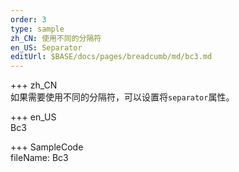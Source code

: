 ```yaml
---   
order: 3
type: sample  
zh_CN: 使用不同的分隔符 
en_US: Separator
editUrl: $BASE/docs/pages/breadcumb/md/bc3.md
---      
```


+++ zh_CN   
如果需要使用不同的分隔符，可以设置将<Code>separator</Code>属性。

+++ en_US   
Bc3

+++ SampleCode  
fileName: Bc3
